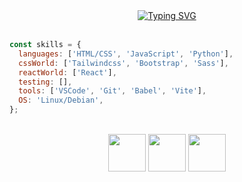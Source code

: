 
<div align="center">
  <a href="https://git.io/typing-svg"><img src="https://readme-typing-svg.demolab.com?font=Playpen+Sans&weight=800&size=24&duration=4000&pause=600&color=FFD35A&center=true&vCenter=true&width=435&lines=The+Boy+Who+Live+Among+the+Codes;Web+Front-End+Developer;Curious+%3A)" alt="Typing SVG" /></a>
</div>

<br />

```js
const skills = {
  languages: ['HTML/CSS', 'JavaScript', 'Python'],
  cssWorld: ['Tailwindcss', 'Bootstrap', 'Sass'],
  reactWorld: ['React'],
  testing: [],
  tools: ['VSCode', 'Git', 'Babel', 'Vite'],
  OS: 'Linux/Debian',
};
```

<br />

<div align="center">
  <img width="60px" src="https://user-images.githubusercontent.com/74038190/212257454-16e3712e-945a-4ca2-b238-408ad0bf87e6.gif" />
  <img width="60px" src="https://user-images.githubusercontent.com/74038190/212257467-871d32b7-e401-42e8-a166-fcfd7baa4c6b.gif" />
  <img width="60px" src="https://user-images.githubusercontent.com/74038190/212257468-1e9a91f1-b626-4baa-b15d-5c385dfa7ed2.gif" />
</div>
